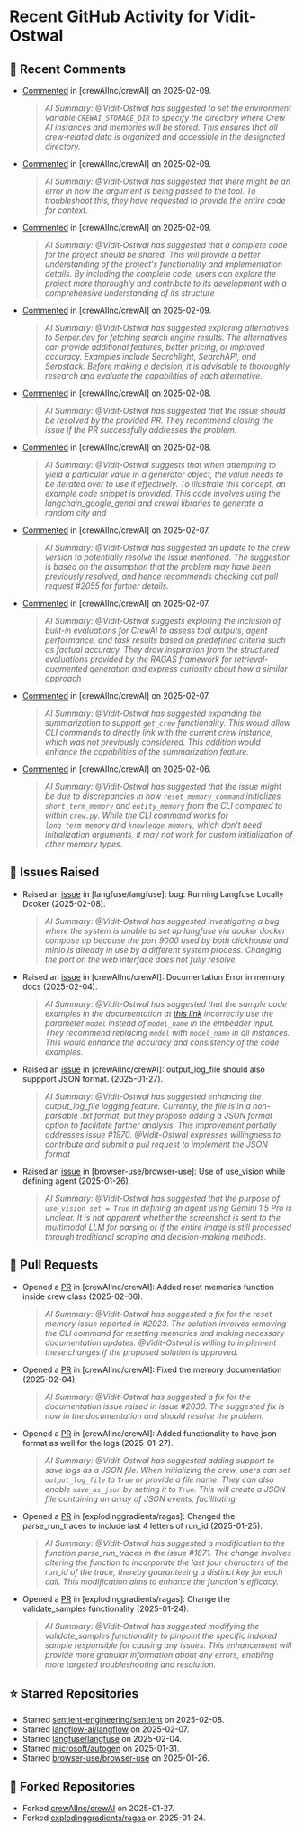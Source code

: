 # Recent GitHub Activity for Vidit-Ostwal

## 💬 Recent Comments
- [Commented](https://github.com/crewAIInc/crewAI/issues/2014#issuecomment-2646308001) in [crewAIInc/crewAI] on 2025-02-09.
  > *AI Summary: @Vidit-Ostwal has suggested to set the environment variable `CREWAI_STORAGE_DIR` to specify the directory where Crew AI instances and memories will be stored. This ensures that all crew-related data is organized and accessible in the designated directory.*
- [Commented](https://github.com/crewAIInc/crewAI/issues/2046#issuecomment-2646302061) in [crewAIInc/crewAI] on 2025-02-09.
  > *AI Summary: @Vidit-Ostwal has suggested that there might be an error in how the argument is being passed to the tool. To troubleshoot this, they have requested to provide the entire code for context.*
- [Commented](https://github.com/crewAIInc/crewAI/issues/2054#issuecomment-2646300138) in [crewAIInc/crewAI] on 2025-02-09.
  > *AI Summary: @Vidit-Ostwal has suggested that a complete code for the project should be shared. This will provide a better understanding of the project's functionality and implementation details. By including the complete code, users can explore the project more thoroughly and contribute to its development with a comprehensive understanding of its structure*
- [Commented](https://github.com/crewAIInc/crewAI/issues/2065#issuecomment-2646298829) in [crewAIInc/crewAI] on 2025-02-09.
  > *AI Summary: @Vidit-Ostwal has suggested exploring alternatives to Serper.dev for fetching search engine results. The alternatives can provide additional features, better pricing, or improved accuracy. Examples include Searchlight, SearchAPI, and Serpstack. Before making a decision, it is advisable to thoroughly research and evaluate the capabilities of each alternative.*
- [Commented](https://github.com/crewAIInc/crewAI/issues/2023#issuecomment-2644717512) in [crewAIInc/crewAI] on 2025-02-08.
  > *AI Summary: @Vidit-Ostwal has suggested that the issue should be resolved by the provided PR. They recommend closing the issue if the PR successfully addresses the problem.*
- [Commented](https://github.com/crewAIInc/crewAI/issues/2025#issuecomment-2644714108) in [crewAIInc/crewAI] on 2025-02-08.
  > *AI Summary: @Vidit-Ostwal suggests that when attempting to yield a particular value in a generator object, the value needs to be iterated over to use it effectively. To illustrate this concept, an example code snippet is provided. This code involves using the langchain_google_genai and crewai libraries to generate a random city and*
- [Commented](https://github.com/crewAIInc/crewAI/issues/2055#issuecomment-2643704539) in [crewAIInc/crewAI] on 2025-02-07.
  > *AI Summary: @Vidit-Ostwal has suggested an update to the crew version to potentially resolve the issue mentioned. The suggestion is based on the assumption that the problem may have been previously resolved, and hence recommends checking out pull request #2055 for further details.*
- [Commented](https://github.com/crewAIInc/crewAI/pull/2047#issuecomment-2643616523) in [crewAIInc/crewAI] on 2025-02-07.
  > *AI Summary: @Vidit-Ostwal suggests exploring the inclusion of built-in evaluations for CrewAI to assess tool outputs, agent performance, and task results based on predefined criteria such as factual accuracy. They draw inspiration from the structured evaluations provided by the RAGAS framework for retrieval-augmented generation and express curiosity about how a similar approach*
- [Commented](https://github.com/crewAIInc/crewAI/pull/2047#issuecomment-2641883649) in [crewAIInc/crewAI] on 2025-02-07.
  > *AI Summary: @Vidit-Ostwal has suggested expanding the summarization to support `get_crew` functionality. This would allow CLI commands to directly link with the current crew instance, which was not previously considered. This addition would enhance the capabilities of the summarization feature.*
- [Commented](https://github.com/crewAIInc/crewAI/issues/2023#issuecomment-2640720257) in [crewAIInc/crewAI] on 2025-02-06.
  > *AI Summary: @Vidit-Ostwal has suggested that the issue might be due to discrepancies in how `reset_memory_command` initializes `short_term_memory` and `entity_memory` from the CLI compared to within `crew.py`. While the CLI command works for `long_term_memory` and `knowledge_memory`, which don't need initialization arguments, it may not work for custom initialization of other memory types.*

## 🐛 Issues Raised
- Raised an [issue](https://github.com/langfuse/langfuse/issues/5432) in [langfuse/langfuse]: bug: Running Langfuse Locally Dcoker (2025-02-08).
  > *AI Summary: @Vidit-Ostwal has suggested investigating a bug where the system is unable to set up langfuse via docker docker compose up because the port 9000 used by both clickhouse and minio is already in use by a different system process. Changing the port on the web interface does not fully resolve*
- Raised an [issue](https://github.com/crewAIInc/crewAI/issues/2030) in [crewAIInc/crewAI]: Documentation Error in memory docs (2025-02-04).
  > *AI Summary: @Vidit-Ostwal has suggested that the sample code examples in the documentation at [this link](https://docs.crewai.com/concepts/memory) incorrectly use the parameter `model` instead of `model_name` in the embedder input. They recommend replacing `model` with `model_name` in all instances. This would enhance the accuracy and consistency of the code examples.*
- Raised an [issue](https://github.com/crewAIInc/crewAI/issues/1984) in [crewAIInc/crewAI]: output_log_file should also suppport JSON format. (2025-01-27).
  > *AI Summary: @Vidit-Ostwal has suggested enhancing the output_log_file logging feature. Currently, the file is in a non-parsable .txt format, but they propose adding a JSON format option to facilitate further analysis. This improvement partially addresses issue #1970. @Vidit-Ostwal expresses willingness to contribute and submit a pull request to implement the JSON format*
- Raised an [issue](https://github.com/browser-use/browser-use/issues/407) in [browser-use/browser-use]: Use of use_vision while defining agent (2025-01-26).
  > *AI Summary: @Vidit-Ostwal has suggested that the purpose of `use_vision set = True` in defining an agent using Gemini 1.5 Pro is unclear. It is not apparent whether the screenshot is sent to the multimodal LLM for parsing or if the entire image is still processed through traditional scraping and decision-making methods.*

## 🚀 Pull Requests
- Opened a [PR](https://github.com/crewAIInc/crewAI/pull/2047) in [crewAIInc/crewAI]: Added reset memories function inside crew class (2025-02-06).
  > *AI Summary: @Vidit-Ostwal has suggested a fix for the reset memory issue reported in #2023. The solution involves removing the CLI command for resetting memories and making necessary documentation updates. @Vidit-Ostwal is willing to implement these changes if the proposed solution is approved.*
- Opened a [PR](https://github.com/crewAIInc/crewAI/pull/2031) in [crewAIInc/crewAI]: Fixed the memory documentation (2025-02-04).
  > *AI Summary: @Vidit-Ostwal has suggested a fix for the documentation issue raised in issue #2030. The suggested fix is now in the documentation and should resolve the problem.*
- Opened a [PR](https://github.com/crewAIInc/crewAI/pull/1985) in [crewAIInc/crewAI]: Added functionality to have json format as well for the logs (2025-01-27).
  > *AI Summary: @Vidit-Ostwal has suggested adding support to save logs as a JSON file. When initializing the crew, users can set `output_log_file` to `True` or provide a file name. They can also enable `save_as_json` by setting it to `True`. This will create a JSON file containing an array of JSON events, facilitating*
- Opened a [PR](https://github.com/explodinggradients/ragas/pull/1880) in [explodinggradients/ragas]: Changed the parse_run_traces to include last 4 letters of run_id (2025-01-25).
  > *AI Summary: @Vidit-Ostwal has suggested a modification to the function parse_run_traces in the issue #1871. The change involves altering the function to incorporate the last four characters of the run_id of the trace, thereby guaranteeing a distinct key for each call. This modification aims to enhance the function's efficacy.*
- Opened a [PR](https://github.com/explodinggradients/ragas/pull/1879) in [explodinggradients/ragas]: Change the validate_samples functionality (2025-01-24).
  > *AI Summary: @Vidit-Ostwal has suggested modifying the validate_samples functionality to pinpoint the specific indexed sample responsible for causing any issues. This enhancement will provide more granular information about any errors, enabling more targeted troubleshooting and resolution.*

## ⭐ Starred Repositories
- Starred [sentient-engineering/sentient](https://github.com/sentient-engineering/sentient) on 2025-02-08.
- Starred [langflow-ai/langflow](https://github.com/langflow-ai/langflow) on 2025-02-07.
- Starred [langfuse/langfuse](https://github.com/langfuse/langfuse) on 2025-02-04.
- Starred [microsoft/autogen](https://github.com/microsoft/autogen) on 2025-01-31.
- Starred [browser-use/browser-use](https://github.com/browser-use/browser-use) on 2025-01-26.

## 🍴 Forked Repositories
- Forked [crewAIInc/crewAI](https://github.com/Vidit-Ostwal/crewAI) on 2025-01-27.
- Forked [explodinggradients/ragas](https://github.com/Vidit-Ostwal/ragas) on 2025-01-24.

